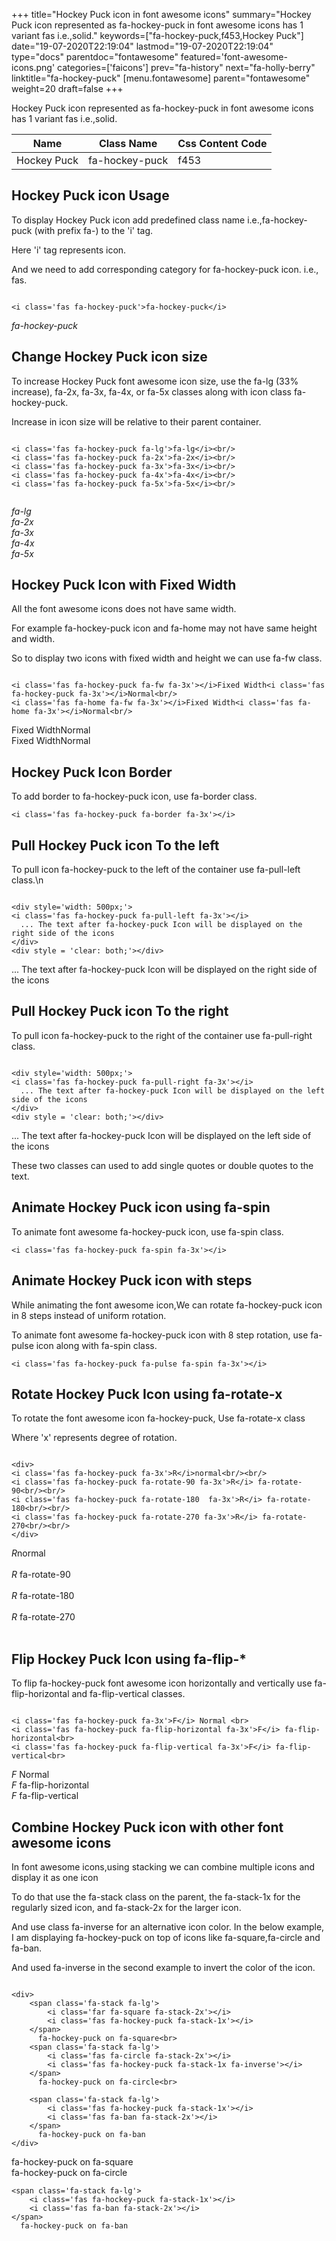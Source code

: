 +++
title="Hockey Puck icon in font awesome icons"
summary="Hockey Puck icon represented as fa-hockey-puck in font awesome icons has 1 variant fas i.e.,solid."
keywords=["fa-hockey-puck,f453,Hockey Puck"]
date="19-07-2020T22:19:04"
lastmod="19-07-2020T22:19:04"
type="docs"
parentdoc="fontawesome"
featured='font-awesome-icons.png'
categories=['faicons']
prev="fa-history"
next="fa-holly-berry"
linktitle="fa-hockey-puck"
[menu.fontawesome]
parent="fontawesome"
weight=20
draft=false
+++


Hockey Puck icon represented as fa-hockey-puck in font awesome icons has 1 variant fas i.e.,solid.

<div class='table-responsive'><table class='table'><thead><tr><th>Name</th><th>Class Name</th><th>Css Content Code</th></tr></thead><tbody><tr><td>Hockey Puck</td><td>fa-hockey-puck</td><td>f453</td></tr></tbody></table></div>



## Hockey Puck icon Usage

To display Hockey Puck icon add predefined class name i.e.,fa-hockey-puck (with prefix fa-) to the 'i' tag.

Here 'i' tag represents icon.

And we need to add corresponding category for fa-hockey-puck icon. i.e., fas.


```

<i class='fas fa-hockey-puck'>fa-hockey-puck</i>
```

<i class='fas fa-hockey-puck'>fa-hockey-puck</i>




## Change Hockey Puck icon size
To increase Hockey Puck font awesome icon size, use the fa-lg (33% increase), fa-2x, fa-3x, fa-4x, or fa-5x classes along with icon class fa-hockey-puck.

Increase in icon size will be relative to their parent container. 

```

<i class='fas fa-hockey-puck fa-lg'>fa-lg</i><br/>
<i class='fas fa-hockey-puck fa-2x'>fa-2x</i><br/>
<i class='fas fa-hockey-puck fa-3x'>fa-3x</i><br/>
<i class='fas fa-hockey-puck fa-4x'>fa-4x</i><br/>
<i class='fas fa-hockey-puck fa-5x'>fa-5x</i><br/>
            
```

<i class='fas fa-hockey-puck fa-lg'>fa-lg</i><br/>
<i class='fas fa-hockey-puck fa-2x'>fa-2x</i><br/>
<i class='fas fa-hockey-puck fa-3x'>fa-3x</i><br/>
<i class='fas fa-hockey-puck fa-4x'>fa-4x</i><br/>
<i class='fas fa-hockey-puck fa-5x'>fa-5x</i><br/>
            



## Hockey Puck Icon with Fixed Width 

All the font awesome icons does not have same width.

For example fa-hockey-puck icon and fa-home may not have same height and width.

So to display two icons with fixed width and height we can use fa-fw class.


```

<i class='fas fa-hockey-puck fa-fw fa-3x'></i>Fixed Width<i class='fas fa-hockey-puck fa-3x'></i>Normal<br/>
<i class='fas fa-home fa-fw fa-3x'></i>Fixed Width<i class='fas fa-home fa-3x'></i>Normal<br/>
```

<i class='fas fa-hockey-puck fa-fw fa-3x'></i>Fixed Width<i class='fas fa-hockey-puck fa-3x'></i>Normal<br/>
<i class='fas fa-home fa-fw fa-3x'></i>Fixed Width<i class='fas fa-home fa-3x'></i>Normal<br/>



## Hockey Puck Icon Border 

To add border to fa-hockey-puck icon, use fa-border class.


```
<i class='fas fa-hockey-puck fa-border fa-3x'></i>

```
<i class='fas fa-hockey-puck fa-border fa-3x'></i>





## Pull Hockey Puck icon To the left

To pull icon fa-hockey-puck to the left of the container use fa-pull-left class.\n

```

<div style='width: 500px;'>
<i class='fas fa-hockey-puck fa-pull-left fa-3x'></i>
  ... The text after fa-hockey-puck Icon will be displayed on the right side of the icons
</div>
<div style = 'clear: both;'></div>
```

<div style='width: 500px;'>
<i class='fas fa-hockey-puck fa-pull-left fa-3x'></i>
  ... The text after fa-hockey-puck Icon will be displayed on the right side of the icons
</div>
<div style = 'clear: both;'></div>




## Pull Hockey Puck icon To the right
To pull icon fa-hockey-puck to the right of the container use fa-pull-right class.

```

<div style='width: 500px;'>
<i class='fas fa-hockey-puck fa-pull-right fa-3x'></i>
  ... The text after fa-hockey-puck Icon will be displayed on the left side of the icons
</div>
<div style = 'clear: both;'></div>
```

<div style='width: 500px;'>
<i class='fas fa-hockey-puck fa-pull-right fa-3x'></i>
  ... The text after fa-hockey-puck Icon will be displayed on the left side of the icons
</div>
<div style = 'clear: both;'></div>

These two classes can used to add single quotes or double quotes to the text.


## Animate Hockey Puck icon using fa-spin
To animate font awesome fa-hockey-puck icon, use fa-spin class.

```
<i class='fas fa-hockey-puck fa-spin fa-3x'></i>
```
<i class='fas fa-hockey-puck fa-spin fa-3x'></i>




## Animate Hockey Puck icon with steps
While animating the font awesome icon,We can rotate fa-hockey-puck icon in 8 steps instead of uniform rotation.

To animate font awesome fa-hockey-puck icon with 8 step rotation, use fa-pulse icon along with fa-spin class.


```
<i class='fas fa-hockey-puck fa-pulse fa-spin fa-3x'></i>

```
<i class='fas fa-hockey-puck fa-pulse fa-spin fa-3x'></i>





## Rotate Hockey Puck Icon using fa-rotate-x
To rotate the font awesome icon fa-hockey-puck, Use fa-rotate-x class

Where 'x' represents degree of rotation.


```

<div>
<i class='fas fa-hockey-puck fa-3x'>R</i>normal<br/><br/>
<i class='fas fa-hockey-puck fa-rotate-90 fa-3x'>R</i> fa-rotate-90<br/><br/> 
<i class='fas fa-hockey-puck fa-rotate-180  fa-3x'>R</i> fa-rotate-180<br/><br/> 
<i class='fas fa-hockey-puck fa-rotate-270 fa-3x'>R</i> fa-rotate-270<br/><br/>
</div>
```

<div>
<i class='fas fa-hockey-puck fa-3x'>R</i>normal<br/><br/>
<i class='fas fa-hockey-puck fa-rotate-90 fa-3x'>R</i> fa-rotate-90<br/><br/> 
<i class='fas fa-hockey-puck fa-rotate-180  fa-3x'>R</i> fa-rotate-180<br/><br/> 
<i class='fas fa-hockey-puck fa-rotate-270 fa-3x'>R</i> fa-rotate-270<br/><br/>
</div>




## Flip Hockey Puck Icon using fa-flip-*
To flip fa-hockey-puck font awesome icon horizontally and vertically use fa-flip-horizontal and fa-flip-vertical classes. 

```

<i class='fas fa-hockey-puck fa-3x'>F</i> Normal <br>
<i class='fas fa-hockey-puck fa-flip-horizontal fa-3x'>F</i> fa-flip-horizontal<br>
<i class='fas fa-hockey-puck fa-flip-vertical fa-3x'>F</i> fa-flip-vertical<br>
```

<i class='fas fa-hockey-puck fa-3x'>F</i> Normal <br>
<i class='fas fa-hockey-puck fa-flip-horizontal fa-3x'>F</i> fa-flip-horizontal<br>
<i class='fas fa-hockey-puck fa-flip-vertical fa-3x'>F</i> fa-flip-vertical<br>




## Combine Hockey Puck icon with other font awesome icons
In font awesome icons,using stacking we can combine multiple icons and display it as one icon 

To do that use the fa-stack class on the parent, the fa-stack-1x for the regularly sized icon, and fa-stack-2x for the larger icon.

And use class fa-inverse for an alternative icon color. 
In the below example, I am displaying fa-hockey-puck on top of icons like fa-square,fa-circle and fa-ban.

And used fa-inverse in the second example to invert the color of the icon.

```

<div>
    <span class='fa-stack fa-lg'>
        <i class='far fa-square fa-stack-2x'></i>
        <i class='fas fa-hockey-puck fa-stack-1x'></i>
    </span>
      fa-hockey-puck on fa-square<br>
    <span class='fa-stack fa-lg'>
        <i class='fas fa-circle fa-stack-2x'></i>
        <i class='fas fa-hockey-puck fa-stack-1x fa-inverse'></i>
    </span>
      fa-hockey-puck on fa-circle<br>

    <span class='fa-stack fa-lg'>
        <i class='fas fa-hockey-puck fa-stack-1x'></i>
        <i class='fas fa-ban fa-stack-2x'></i>
    </span>
      fa-hockey-puck on fa-ban
</div>
```

<div>
    <span class='fa-stack fa-lg'>
        <i class='far fa-square fa-stack-2x'></i>
        <i class='fas fa-hockey-puck fa-stack-1x'></i>
    </span>
      fa-hockey-puck on fa-square<br>
    <span class='fa-stack fa-lg'>
        <i class='fas fa-circle fa-stack-2x'></i>
        <i class='fas fa-hockey-puck fa-stack-1x fa-inverse'></i>
    </span>
      fa-hockey-puck on fa-circle<br>

    <span class='fa-stack fa-lg'>
        <i class='fas fa-hockey-puck fa-stack-1x'></i>
        <i class='fas fa-ban fa-stack-2x'></i>
    </span>
      fa-hockey-puck on fa-ban
</div>






